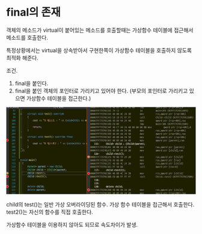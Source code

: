# final의 존재

객체의 메소드가 virtual이 붙어있는 메소드를 호출할때는 가상함수 테이블에 접근해서 메소드를 호출한다.

특정상황에서는 virtual을 상속받아서 구현한쪽이 가상함수 테이블을 호출하지 않도록 최적화 해준다.

조건.
1. final을 붙인다.
2. final을 붙인 객체의 포인터로 가리키고 있어야 한다.
(부모의 포인터로 가리키고 있으면 가상함수 테이블을 접근한다.)

![final/Untitled.png](final/Untitled.png)

child의 test()는 일반 가상 오버라이딩된 함수.
가상 함수 테이블을 접근해서 호출한다.
test2()는 자신의 함수를 직접 호출한다. 

가상함수 테이블을 이용하지 않아도 되므로 속도차이가 발생.